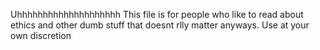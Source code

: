 Uhhhhhhhhhhhhhhhhhhhh
This file is for people who like to read about ethics and other dumb stuff that doesnt rlly matter anyways. Use at your own discretion
